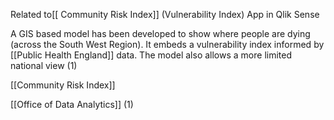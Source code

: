 Related to[[ Community Risk Index]] (Vulnerability Index) App in Qlik Sense

A GIS based model has been developed to show where people are dying (across the South West Region). It embeds a vulnerability index informed by [[Public Health England]] data. The model also allows a more limited national view (1)

[[Community Risk Index]]

[[Office of Data Analytics]] (1)